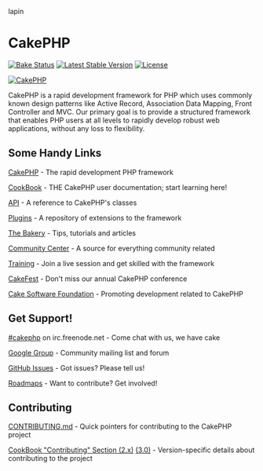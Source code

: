 lapin
# CakePHP

[![Bake Status](https://secure.travis-ci.org/cakephp/cakephp.png?branch=master)](http://travis-ci.org/cakephp/cakephp)
[![Latest Stable Version](https://poser.pugx.org/cakephp/cakephp/v/stable.svg)](https://packagist.org/packages/cakephp/cakephp)
[![License](https://poser.pugx.org/cakephp/cakephp/license.svg)](https://packagist.org/packages/cakephp/cakephp)

[![CakePHP](http://cakephp.org/img/cake-logo.png)](http://www.cakephp.org)

CakePHP is a rapid development framework for PHP which uses commonly known design patterns like Active Record, Association Data Mapping, Front Controller and MVC.
Our primary goal is to provide a structured framework that enables PHP users at all levels to rapidly develop robust web applications, without any loss to flexibility.


## Some Handy Links

[CakePHP](http://www.cakephp.org) - The rapid development PHP framework

[CookBook](http://book.cakephp.org) - THE CakePHP user documentation; start learning here!

[API](http://api.cakephp.org) - A reference to CakePHP's classes

[Plugins](http://plugins.cakephp.org/) - A repository of extensions to the framework

[The Bakery](http://bakery.cakephp.org) - Tips, tutorials and articles

[Community Center](http://community.cakephp.org) - A source for everything community related

[Training](http://training.cakephp.org) - Join a live session and get skilled with the framework

[CakeFest](http://cakefest.org) - Don't miss our annual CakePHP conference

[Cake Software Foundation](http://cakefoundation.org) - Promoting development related to CakePHP


## Get Support!

[#cakephp](http://webchat.freenode.net/?channels=#cakephp) on irc.freenode.net - Come chat with us, we have cake

[Google Group](https://groups.google.com/group/cake-php) - Community mailing list and forum

[GitHub Issues](https://github.com/cakephp/cakephp/issues) - Got issues? Please tell us!

[Roadmaps](https://github.com/cakephp/cakephp/wiki#roadmaps) - Want to contribute? Get involved!


## Contributing

[CONTRIBUTING.md](CONTRIBUTING.md) - Quick pointers for contributing to the CakePHP project

[CookBook "Contributing" Section (2.x)](http://book.cakephp.org/2.0/en/contributing.html) [(3.0)](http://book.cakephp.org/3.0/en/contributing.html) - Version-specific details about contributing to the project
